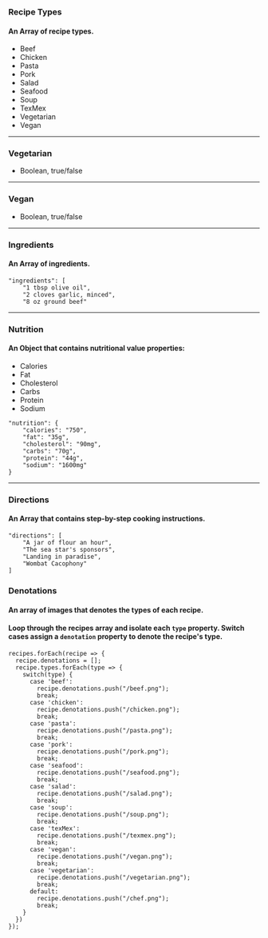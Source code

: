 ### Recipe Types

#### An Array of recipe types.

- Beef
- Chicken
- Pasta
- Pork
- Salad
- Seafood
- Soup
- TexMex
- Vegetarian
- Vegan

-------

### Vegetarian

- Boolean, true/false

-------

### Vegan

- Boolean, true/false

-------

### Ingredients

#### An Array of ingredients.

```
"ingredients": [
    "1 tbsp olive oil",
    "2 cloves garlic, minced",
    "8 oz ground beef"
```

-------

### Nutrition

#### An Object that contains nutritional value properties:
- Calories
- Fat
- Cholesterol
- Carbs
- Protein
- Sodium

```
"nutrition": {
    "calories": "750",
    "fat": "35g",
    "cholesterol": "90mg",
    "carbs": "70g",
    "protein": "44g",
    "sodium": "1600mg"
}
```

-------

### Directions
#### An Array that contains step-by-step cooking instructions.

```
"directions": [
    "A jar of flour an hour",
    "The sea star's sponsors",
    "Landing in paradise",
    "Wombat Cacophony"
]
```

### Denotations
#### An array of images that denotes the types of each recipe.
#### Loop through the recipes array and isolate each `type` property. Switch cases assign a `denotation` property to denote the recipe's type.

```
recipes.forEach(recipe => {
  recipe.denotations = [];
  recipe.types.forEach(type => {
    switch(type) {
      case 'beef':
        recipe.denotations.push("/beef.png");
        break;
      case 'chicken':
        recipe.denotations.push("/chicken.png");
        break;
      case 'pasta':
        recipe.denotations.push("/pasta.png");
        break;
      case 'pork':
        recipe.denotations.push("/pork.png");
        break;
      case 'seafood':
        recipe.denotations.push("/seafood.png");
        break;
      case 'salad':
        recipe.denotations.push("/salad.png");
        break;
      case 'soup':
        recipe.denotations.push("/soup.png");
        break;
      case 'texMex':
        recipe.denotations.push("/texmex.png");
        break;
      case 'vegan':
        recipe.denotations.push("/vegan.png");
        break;  
      case 'vegetarian':
        recipe.denotations.push("/vegetarian.png");
        break;
      default:
        recipe.denotations.push("/chef.png");
        break;
    }
  })
});
```